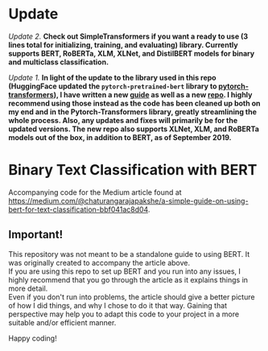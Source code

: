 # Update

_Update 2._ __Check out SimpleTransformers if you want a ready to use (3 lines total for initializing, training, and evaluating) library. Currently supports BERT, RoBERTa, XLM, XLNet, and DistilBERT models for binary and multiclass classification.__

_Update 1._ __In light of the update to the library used in this repo (HuggingFace updated the `pytorch-pretrained-bert` library to [pytorch-transformers](https://github.com/huggingface/pytorch-transformers)), I have written a new [guide](https://medium.com/@chaturangarajapakshe/https-medium-com-chaturangarajapakshe-text-classification-with-transformer-models-d370944b50ca) as well as a new [repo](https://github.com/ThilinaRajapakse/pytorch-transformers-classification). I highly recommend using those instead as the code has been cleaned up both on my end and in the Pytorch-Transformers library, greatly streamlining the whole process. Also, any updates and fixes will primarily be for the updated versions. The new repo also supports XLNet, XLM, and RoBERTa models out of the box, in addition to BERT, as of September 2019.__

# Binary Text Classification with BERT
Accompanying code for the Medium article found at https://medium.com/@chaturangarajapakshe/a-simple-guide-on-using-bert-for-text-classification-bbf041ac8d04.

## Important!

This repository was not meant to be a standalone guide to using BERT. It was originally created to accompany the article above.  
If you are using this repo to set up BERT and you run into any issues, I highly recommend that you go through the article as it explains things in more detail.  
Even if you don't run into problems, the article should give a better picture of how I did things, and why I chose to do it that way. Gaining that perspective may help you to adapt this code to your project in a more suitable and/or efficient manner.

Happy coding!
